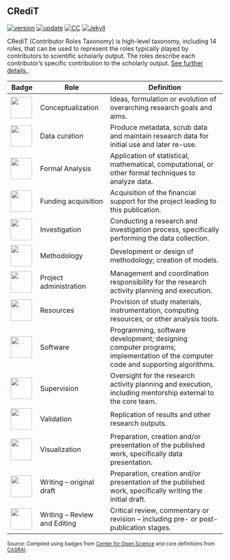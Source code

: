 ## CRediT

[![version](https://img.shields.io/badge/version-v0.1.0-blue.svg)](https://github.com/bgonzalezbustamante/CRediT/blob/master/changelog.txt) [![update](https://img.shields.io/badge/latest%20update-April%202020-orange.svg)](https://github.com/bgonzalezbustamante/CRediT/blob/master/changelog.txt) [![CC](https://img.shields.io/badge/license-CC--BY--4.0-black)](https://creativecommons.org/licenses/by/4.0/) [![Jekyll](https://img.shields.io/badge/Made%20with-Jekyll-1f425f.svg)](https://jekyllrb.com/)

CRediT (Contributor Roles Taxonomy) is high-level taxonomy, including 14 roles, that can be used to represent the roles typically played by contributors to scientific scholarly output. The roles describe each contributor’s specific contribution to the scholarly output. [See further details.](https://casrai.org/credit/).

| **Badge** | **Role** | **Definition** |
|---|---|---|
| [<img src="https://raw.githubusercontent.com/bgonzalezbustamante/open_research_badges/master/img/badges/conceptualization.png" align="center" width="50" />](https://raw.githubusercontent.com/bgonzalezbustamante/open_research_badges/master/img/badges/conceptualization.png) | Conceptualization | Ideas, formulation or evolution of overarching research goals and aims. |
| [<img src="https://raw.githubusercontent.com/bgonzalezbustamante/open_research_badges/master/img/badges/data_curation.png" align="center" width="50" />](https://raw.githubusercontent.com/bgonzalezbustamante/open_research_badges/master/img/badges/data_curation.png) | Data curation | Produce metadata, scrub data and maintain research data for initial use and later re-use. |
| [<img src="https://raw.githubusercontent.com/bgonzalezbustamante/open_research_badges/master/img/badges/formal_analysis.png" align="center" width="50" />](https://raw.githubusercontent.com/bgonzalezbustamante/open_research_badges/master/img/badges/formal_analysis.png) | Formal Analysis | Application of statistical, mathematical, computational, or other formal techniques to analyze data. |
| [<img src="https://raw.githubusercontent.com/bgonzalezbustamante/open_research_badges/master/img/badges/funding_acquisition.png" align="center" width="50" />](https://raw.githubusercontent.com/bgonzalezbustamante/open_research_badges/master/img/badges/funding_acquisition.png) | Funding acquisition | Acquisition of the financial support for the project leading to this publication. |
| <img src="https://raw.githubusercontent.com/bgonzalezbustamante/open_research_badges/master/img/badges/investigation.png" align="left" width="50" /> | Investigation | Conducting a research and investigation process, specifically performing the data collection. |
| <img src="https://raw.githubusercontent.com/bgonzalezbustamante/open_research_badges/master/img/badges/methodology.png" align="left" width="50" /> | Methodology | Development or design of methodology; creation of models. |
| <img src="https://raw.githubusercontent.com/bgonzalezbustamante/open_research_badges/master/img/badges/project_administration.png" align="left" width="50" /> | Project administration | Management and coordination responsibility for the research activity planning and execution. |
| <img src="https://raw.githubusercontent.com/bgonzalezbustamante/open_research_badges/master/img/badges/resources.png" align="left" width="50" /> | Resources | Provision of study materials, instrumentation, computing resources, or other analysis tools. |
| <img src="https://raw.githubusercontent.com/bgonzalezbustamante/open_research_badges/master/img/badges/computation.png" align="left" width="50" /> | Software | Programming, software development; designing computer programs; implementation of the computer code and supporting algorithms. |
| <img src="https://raw.githubusercontent.com/bgonzalezbustamante/open_research_badges/master/img/badges/supervision.png" align="left" width="50" /> | Supervision | Oversight for the research activity planning and execution, including mentorship external to the core team. |
| <img src="https://raw.githubusercontent.com/bgonzalezbustamante/open_research_badges/master/img/badges/testing.png" align="left" width="50" /> | Validation | Replication of results and other research outputs. |
| <img src="https://raw.githubusercontent.com/bgonzalezbustamante/open_research_badges/master/img/badges/data_visualization.png" align="left" width="50" /> | Visualization | Preparation, creation and/or presentation of the published work, specifically data presentation. |
| <img src="https://raw.githubusercontent.com/bgonzalezbustamante/open_research_badges/master/img/badges/writing_initial_draft.png" align="left" width="50" /> | Writing – original draft | Preparation, creation and/or presentation of the published work, specifically writing the initial draft. |
| <img src="https://raw.githubusercontent.com/bgonzalezbustamante/open_research_badges/master/img/badges/writing_review.png" align="left" width="50" /> | Writing – Review and Editing | Critical review, commentary or revision – including pre- or post-publication stages. |

<small>Source: Compiled using badges from [Center for Open Science](https://github.com/CenterForOpenScience/open_research_badges) and core definitions from [CASRAI](https://casrai.org/credit/).
